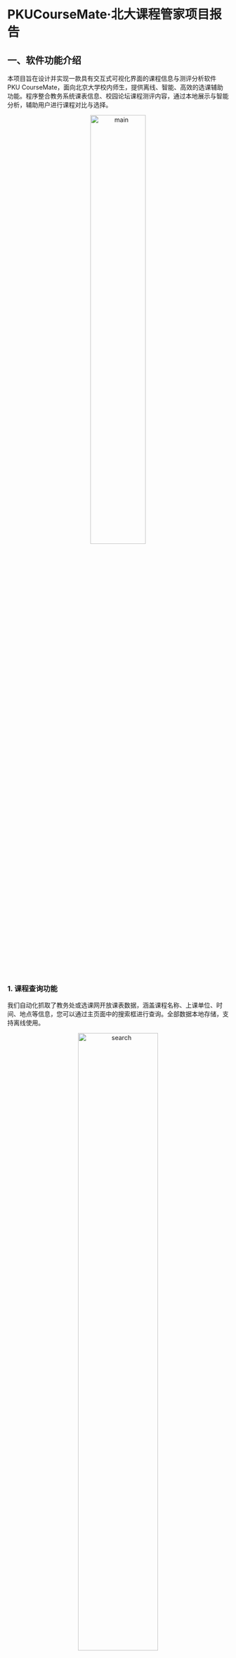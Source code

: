 # PKUCourseMate·北大课程管家项目报告

## 一、软件功能介绍

本项目旨在设计并实现一款具有交互式可视化界面的课程信息与测评分析软件 PKU CourseMate，面向北京大学校内师生，提供离线、智能、高效的选课辅助功能。程序整合教务系统课表信息、校园论坛课程测评内容，通过本地展示与智能分析，辅助用户进行课程对比与选择。

<div align="center">
<img src="./img/main.png" alt="main" width="50%"/>
</div>

### 1. 课程查询功能

我们自动化抓取了教务处或选课网开放课表数据，涵盖课程名称、上课单位、时间、地点等信息，您可以通过主页面中的搜索框进行查询。全部数据本地存储，支持离线使用。

<div align="center">
<img src="./img/search.png" alt="search" width="60%"/>
</div>


### 2. 课程测评分析与可视化模块

我们还爬取校园论坛和树洞中的课程历史测评数据，使用大语言模型进行课程提炼，包括教学质量、任务强度、评分情况等，并在界面中使用词云图形化展示课程画像。

<div align="center">
<img src="./img/course.png" alt="course" width="60%"/>
</div>


### 3. 课表预览功能

在每门课课程信息下面有加入课表功能，在主页面点击我的课表即可看到现在加入课表的课程以及其基本信息，双击或者点击删除课程即可删除课程。

<div align="center">
<img src="./img/table.png" alt="table" width="60%"/>
</div>

### 4.选课智能建议模块

我们在软件中加入了deepseek的API，可以帮助用户基于测评分析结果，综合课程特征（如适合人群、给分难度、任务形式）提供课程推荐，课程信息介绍和课程指南功能。

<div align="center">
<img src="./img/AI.png" alt="AI" width="60%"/>
</div>

## 二、各模块与类设计细节

### 数据处理与可视化

处理收集得到的原始数据，从中抽取课程相关的关键信息，并汇总、格式化为JSON对象统计所有测评文件的tf-idf信息，依据tf-idf的值处理测评信息后，绘制相应的词云图

实现细节

绘制词云图
`utils.wordcloud_draw(context : str, **kwargs)`

将抽取上课时间字符串中的信息，并以元组的形式返回(上课的周数范围，星期几，具体时间)
`utils.convert(item : str) -> tuple[str, int, str | Any, str | None]`

将原始课程信息读入，处理后，汇总为为json对象
`utils.readInfo(path) -> dict[Any, Any]`

统计所有测评的tf-idf，依据tf-idf处理输入的测评字符串
`class utils.WordConstructor`

### QT界面部分

QT 架构如下，箭头表示复合关系

```mermaid
graph TD
    A[MainWindow] --> B[CourseTableWindow]
    A --> C[CourseSearchWindow]
    A --> D[CourseListWindow]
    A --> E[ChatAssistantWindow]
    B --> F[CourseDetailWindow]
    C --> F
    D --> F
    F --> G[MarkdownViewer]
    F --> B
    E --> H[APIWorker]
```
核心类详细设计如下

#### 1. MainWindow（主窗口）  
**职责**：应用入口，协调各模块交互  
**关键属性**：  
- `child_windows: dict` - 子窗口实例管理（课表/搜索/列表/助手）  
- `current_color: QColor` - 当前主题颜色状态  
- `course_details: dict` - 课程数据存储（行列位置→课程信息）  

**核心方法**：  
| 方法                       | 参数                | 功能             | 实现细节                                                         |
| -------------------------- | ------------------- | ---------------- | ---------------------------------------------------------------- |
| `init_ui()`                | -                   | 初始化UI组件     | • 创建自适应布局<br>• 初始化工具栏和搜索栏<br>• 设置初始主题颜色 |
| `set_color()`              | `color: QColor`     | 设置主题颜色     | • 更新主窗口背景<br>• 同步所有子窗口颜色                         |
| `toggle_table_window()`    | -                   | 切换课表窗口     | • 单例模式管理窗口实例<br>• 实现窗口置顶显示                     |
| `add_course_to_schedule()` | `course_num: str`   | 添加课程到课表   | • 转换课程数据结构<br>• 调用课表窗口的添加方法                   |
| `convert_course_data()`    | `course_data: dict` | 转换课程数据结构 | • 解析上课时间及教室信息<br>• 格式化节次范围数据                 |

#### 2. CourseTableWindow（课表管理）  
**职责**：可视化课表管理与冲突检测  
**关键属性**：  
- `course_cells: list` - 7×12课程网格（QPushButton矩阵）  
- `course_details: dict` - 课程详细信息存储  
- `selected_cell: tuple` - 当前选中单元格位置  

**核心方法**：  
| 方法                       | 参数                 | 功能           | 实现细节                                                           |
| -------------------------- | -------------------- | -------------- | ------------------------------------------------------------------ |
| `init_ui()`                | -                    | 初始化课表UI   | • 创建时间轴和日期标题<br>• 构建7×12课程网格<br>• 设置详情展示区域 |
| `add_course_to_schedule()` | `course_info: dict`  | 添加课程       | 1. 冲突检测算法<br>2. 多时间段添加<br>3. 更新父窗口数据            |
| `remove_course()`          | `row: int, col: int` | 删除课程       | • 同名课程多时间段识别<br>• 级联删除关联数据                       |
| `show_course_details()`    | `row: int, col: int` | 显示课程详情   | • 单元格高亮显示<br>• 调用`format_course_details()`                |
| `format_course_details()`  | `course_info: dict`  | 格式化课程信息 | • HTML富文本渲染<br>• 时间安排表格化展示                           |


#### 3. CourseSearchWindow（课程搜索）  
**职责**：实现课程检索功能  
**关键属性**：  
- `dataset_path: str` - 数据集路径（"./dataset"）  
- `course_data: dict` - 加载的课程数据  
- `search_input: QLineEdit` - 搜索输入框  

**核心方法**：  
| 方法                   | 参数                    | 功能         | 实现细节                                             |
| ---------------------- | ----------------------- | ------------ | ---------------------------------------------------- |
| `load_course_data()`   | -                       | 加载课程数据 | • 从info.json读取数据<br>• 异常处理机制              |
| `search_courses()`     | `keyword: str`          | 执行搜索     | • 大小写不敏感匹配<br>• 课程名/教师/课程号多字段搜索 |
| `open_course_detail()` | `item: QListWidgetItem` | 打开课程详情 | • 解析课程路径<br>• 创建CourseDetailWindow实例       |


#### 4. CourseDetailWindow（课程详情）  
**职责**：展示课程完整信息  
**关键属性**：  
- `filepath: str` - 课程数据路径  
- `course_data: dict` - 课程元数据  
- `viewer: MarkdownViewer` - Markdown渲染组件  

**核心方法**：  
| 方法                  | 参数 | 功能         | 实现细节                                              |
| --------------------- | ---- | ------------ | ----------------------------------------------------- |
| `_load_course_data()` | -    | 加载课程数据 | 1. 从info.csv提取课程号<br>2. 从info.json获取完整数据 |
| `parse_time_info()`   | -    | 解析时间信息 | • 转换数字星期为文字<br>• 格式化时间范围              |
| `add_to_schedule()`   | -    | 添加到课表   | • 转换时间数据结构<br>• 调用父窗口添加方法            |
| `init_ui()`           | -    | 初始化UI     | • 左右分栏布局<br>• 词云图片动态加载                  |


#### 5. ChatAssistantWindow（智能助手）  
**职责**：提供AI选课建议  
**关键属性**：  
- `dialog_history: list` - 完整对话历史  
- `chat_history: QTextEdit` - 聊天记录显示  
- `worker: APIWorker` - API请求线程  

**核心方法**：  
| 方法                 | 参数                      | 功能         | 实现细节                               |
| -------------------- | ------------------------- | ------------ | -------------------------------------- |
| `send_course_info()` | -                         | 发送课程信息 | • 构建课程摘要<br>• 注入系统提示词     |
| `send_message()`     | -                         | 发送用户消息 | • 禁用按钮防重复发送<br>• 启动API线程  |
| `append_message()`   | `role: str, content: str` | 添加消息     | • HTML富文本格式化<br>• 自动滚动到底部 |
| `handle_response()`  | `response: str`           | 处理AI回复   | • 添加到对话历史<br>• Markdown格式渲染 |

**对话管理流程**：  
```
用户输入 → 添加到对话历史 → 启动API线程 → 接收响应 → 渲染显示
```

#### 6. APIWorker（API线程）  
**职责**：异步处理AI请求  
**关键属性**：  
- `dialog_history: list` - 对话上下文  
- `api_key: str` - DeepSeek API密钥  
- `api_url: str` - API端点地址  

**核心方法**：  
| 方法    | 参数 | 功能       | 实现细节                                                            |
| ------- | ---- | ---------- | ------------------------------------------------------------------- |
| `run()` | -    | 线程主逻辑 | 1. 构建包含系统提示的消息<br>2. 调用DeepSeek API<br>3. 发送结果信号 |

**消息结构**：  
```python
messages = [
    {"role": "system", "content": "你是一个专业的选课顾问..."}
] + self.dialog_history
```

#### 7. MarkdownViewer（Markdown渲染）  
**职责**：渲染课程分析报告  
**关键属性**：  
- `web_view: QWebEngineView` - 网页渲染组件  
- `current_md: str` - 当前Markdown内容  
- `current_path: str` - 当前文件路径  

**核心方法**：  
| 方法              | 参数             | 功能         | 实现细节                                                 |
| ----------------- | ---------------- | ------------ | -------------------------------------------------------- |
| `load_markdown()` | `file_path: str` | 加载MD文件   | • 异常处理<br>• 存储当前内容                             |
| `_render_md()`    | `md_text: str`   | 渲染Markdown | 1. 转换MD为HTML<br>2. 添加CSS样式<br>3. 处理本地图片路径 |
| `auto_load_md()`  | -                | 自动加载测试 | • 检查test.md存在性<br>• 错误处理                        |


## 三、小组成员分工情况

| 成员   | 分工内容                   |
| ------ | -------------------------- |
| 唐一早 | QT界面设计与实现           |
| 游锦亮 | 数据可视化与词云制作       |
| 李柏睿 | 自动化数据爬取与大模型分析 |

## 四、项目总结与反思

### 项目成果
我们成功整合课程查询、课表管理、AI分析三大核心功能，实现了一个完整的选课辅助系统。


### 改进方向
1. **功能扩展**
   - 增加课程评价分享社区
   - 添加课程冲突自动解决方案

2. **性能优化**
   - 实现课程数据增量更新
   - 优化AI生成速度

3. **用户体验**
   - 添加课表导出功能(PDF/iCal)
   - 开发个性化推荐算法

### 项目心得
通过本项目，团队深入掌握了：
- 复杂桌面应用架构设计
- 教育数据分析方法
- AI技术在实际场景的应用
- 跨模块协同开发流程

项目不仅提升了成员的技术能力，更培养了解决复杂问题的系统思维。未来将持续优化PKU CourseMate，为北大师生提供更智能的选课体验。
